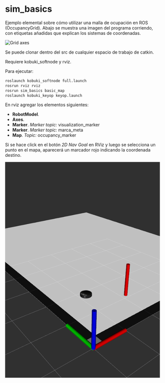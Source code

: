 # sim_basics

Ejemplo elemental sobre cómo utilizar una malla de ocupación en ROS (OccupancyGrid). Abajo se muestra una imagen del programa corriendo, con etiquetas añadidas que explican los sistemas de coordenadas.

![Grid axes](./images/gridaxes.png)

Se puede clonar dentro del src de cualquier espacio de trabajo de catkin.

Requiere kobuki_softnode y rviz.

Para ejecutar:

```
roslaunch kobuki_softnode full.launch
rosrun rviz rviz
rosrun sim_basics basic_map
roslaunch kobuki_keyop keyop.launch
```

En rviz agregar los elementos siguientes:

* **RobotModel**.
* **Axes**.
* **Marker**.  *Marker topic:* visualization_marker
* **Marker**. *Marker topic:* marca_meta
* **Map**.  *Topic:* occupancy_marker

Si se hace click en el botón *2D Nav Goal* en RViz y luego se selecciona un punto en el mapa,
aparecerá un marcador rojo indicando la coordenada destino.

![Grid axes](./images/navtarget.png)

